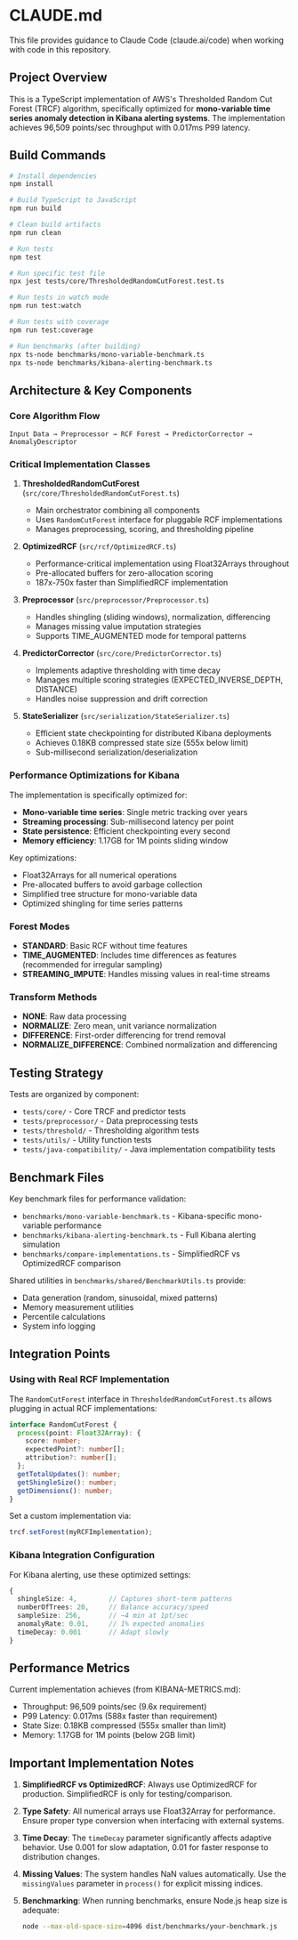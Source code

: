 # CLAUDE.md

This file provides guidance to Claude Code (claude.ai/code) when working with code in this repository.

## Project Overview

This is a TypeScript implementation of AWS's Thresholded Random Cut Forest (TRCF) algorithm, specifically optimized for **mono-variable time series anomaly detection in Kibana alerting systems**. The implementation achieves 96,509 points/sec throughput with 0.017ms P99 latency.

## Build Commands

```bash
# Install dependencies
npm install

# Build TypeScript to JavaScript
npm run build

# Clean build artifacts
npm run clean

# Run tests
npm test

# Run specific test file
npx jest tests/core/ThresholdedRandomCutForest.test.ts

# Run tests in watch mode
npm run test:watch

# Run tests with coverage
npm run test:coverage

# Run benchmarks (after building)
npx ts-node benchmarks/mono-variable-benchmark.ts
npx ts-node benchmarks/kibana-alerting-benchmark.ts
```

## Architecture & Key Components

### Core Algorithm Flow
```
Input Data → Preprocessor → RCF Forest → PredictorCorrector → AnomalyDescriptor
```

### Critical Implementation Classes

1. **ThresholdedRandomCutForest** (`src/core/ThresholdedRandomCutForest.ts`)
   - Main orchestrator combining all components
   - Uses `RandomCutForest` interface for pluggable RCF implementations
   - Manages preprocessing, scoring, and thresholding pipeline

2. **OptimizedRCF** (`src/rcf/OptimizedRCF.ts`)
   - Performance-critical implementation using Float32Arrays throughout
   - Pre-allocated buffers for zero-allocation scoring
   - 187x-750x faster than SimplifiedRCF implementation

3. **Preprocessor** (`src/preprocessor/Preprocessor.ts`)
   - Handles shingling (sliding windows), normalization, differencing
   - Manages missing value imputation strategies
   - Supports TIME_AUGMENTED mode for temporal patterns

4. **PredictorCorrector** (`src/core/PredictorCorrector.ts`)
   - Implements adaptive thresholding with time decay
   - Manages multiple scoring strategies (EXPECTED_INVERSE_DEPTH, DISTANCE)
   - Handles noise suppression and drift correction

5. **StateSerializer** (`src/serialization/StateSerializer.ts`)
   - Efficient state checkpointing for distributed Kibana deployments
   - Achieves 0.18KB compressed state size (555x below limit)
   - Sub-millisecond serialization/deserialization

### Performance Optimizations for Kibana

The implementation is specifically optimized for:
- **Mono-variable time series**: Single metric tracking over years
- **Streaming processing**: Sub-millisecond latency per point
- **State persistence**: Efficient checkpointing every second
- **Memory efficiency**: 1.17GB for 1M points sliding window

Key optimizations:
- Float32Arrays for all numerical operations
- Pre-allocated buffers to avoid garbage collection
- Simplified tree structure for mono-variable data
- Optimized shingling for time series patterns

### Forest Modes

- **STANDARD**: Basic RCF without time features
- **TIME_AUGMENTED**: Includes time differences as features (recommended for irregular sampling)
- **STREAMING_IMPUTE**: Handles missing values in real-time streams

### Transform Methods

- **NONE**: Raw data processing
- **NORMALIZE**: Zero mean, unit variance normalization
- **DIFFERENCE**: First-order differencing for trend removal
- **NORMALIZE_DIFFERENCE**: Combined normalization and differencing

## Testing Strategy

Tests are organized by component:
- `tests/core/` - Core TRCF and predictor tests
- `tests/preprocessor/` - Data preprocessing tests
- `tests/threshold/` - Thresholding algorithm tests
- `tests/utils/` - Utility function tests
- `tests/java-compatibility/` - Java implementation compatibility tests

## Benchmark Files

Key benchmark files for performance validation:
- `benchmarks/mono-variable-benchmark.ts` - Kibana-specific mono-variable performance
- `benchmarks/kibana-alerting-benchmark.ts` - Full Kibana alerting simulation
- `benchmarks/compare-implementations.ts` - SimplifiedRCF vs OptimizedRCF comparison

Shared utilities in `benchmarks/shared/BenchmarkUtils.ts` provide:
- Data generation (random, sinusoidal, mixed patterns)
- Memory measurement utilities
- Percentile calculations
- System info logging

## Integration Points

### Using with Real RCF Implementation

The `RandomCutForest` interface in `ThresholdedRandomCutForest.ts` allows plugging in actual RCF implementations:

```typescript
interface RandomCutForest {
  process(point: Float32Array): {
    score: number;
    expectedPoint?: number[];
    attribution?: number[];
  };
  getTotalUpdates(): number;
  getShingleSize(): number;
  getDimensions(): number;
}
```

Set a custom implementation via:
```typescript
trcf.setForest(myRCFImplementation);
```

### Kibana Integration Configuration

For Kibana alerting, use these optimized settings:
```typescript
{
  shingleSize: 4,        // Captures short-term patterns
  numberOfTrees: 20,     // Balance accuracy/speed
  sampleSize: 256,       // ~4 min at 1pt/sec
  anomalyRate: 0.01,     // 1% expected anomalies
  timeDecay: 0.001       // Adapt slowly
}
```

## Performance Metrics

Current implementation achieves (from KIBANA-METRICS.md):
- Throughput: 96,509 points/sec (9.6x requirement)
- P99 Latency: 0.017ms (588x faster than requirement)
- State Size: 0.18KB compressed (555x smaller than limit)
- Memory: 1.17GB for 1M points (below 2GB limit)

## Important Implementation Notes

1. **SimplifiedRCF vs OptimizedRCF**: Always use OptimizedRCF for production. SimplifiedRCF is only for testing/comparison.

2. **Type Safety**: All numerical arrays use Float32Array for performance. Ensure proper type conversion when interfacing with external systems.

3. **Time Decay**: The `timeDecay` parameter significantly affects adaptive behavior. Use 0.001 for slow adaptation, 0.01 for faster response to distribution changes.

4. **Missing Values**: The system handles NaN values automatically. Use the `missingValues` parameter in `process()` for explicit missing indices.

5. **Benchmarking**: When running benchmarks, ensure Node.js heap size is adequate:
   ```bash
   node --max-old-space-size=4096 dist/benchmarks/your-benchmark.js
   ```